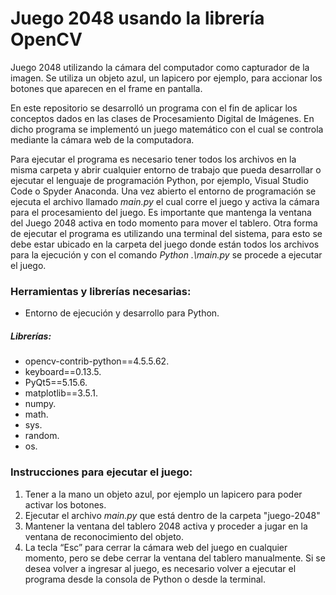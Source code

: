 # Juego 2048 usando la librería OpenCV
Juego 2048 utilizando la cámara del computador como capturador de la imagen. Se utiliza un objeto azul, un lapicero por ejemplo, para accionar los botones que aparecen en el frame en pantalla.

En este repositorio se desarrolló un programa con el fin de aplicar los conceptos dados en las clases de Procesamiento Digital de Imágenes. En dicho programa se implementó un juego matemático con el cual se controla mediante la cámara web de la computadora.

Para ejecutar el programa es necesario tener todos los archivos en la misma carpeta y abrir cualquier entorno de trabajo que pueda desarrollar o ejecutar el lenguaje de programación Python, por ejemplo, Visual Studio Code o Spyder Anaconda. Una vez abierto el entorno de programación se ejecuta el archivo llamado _main.py_ el cual corre el juego y activa la cámara para el procesamiento del juego. Es importante que mantenga la ventana del Juego 2048 activa en todo momento para mover el tablero.
Otra forma de ejecutar el programa es utilizando una terminal del sistema, para esto se debe estar ubicado en la carpeta del juego donde están todos los archivos para la ejecución y con el comando _Python .\main.py_ se procede a ejecutar el juego.

### Herramientas y librerías necesarias:
- Entorno de ejecución y desarrollo para Python.
##### Librerías:
- opencv-contrib-python==4.5.5.62.
- keyboard==0.13.5.
- PyQt5==5.15.6.
- matplotlib==3.5.1.
- numpy. 
- math.
- sys.
- random. 
- os.

### Instrucciones para ejecutar el juego:
1. Tener a la mano un objeto azul, por ejemplo un lapicero para poder activar los botones.
2. Ejecutar el archivo _main.py_ que está dentro de la carpeta "juego-2048"
3. Mantener la ventana del tablero 2048 activa y proceder a jugar en la ventana de reconocimiento del objeto.
4. La tecla “Esc” para cerrar la cámara web del juego en cualquier momento, pero se debe cerrar la ventana del tablero manualmente.
Si se desea volver a ingresar al juego, es necesario volver a ejecutar el programa desde la consola de Python o desde la terminal.
